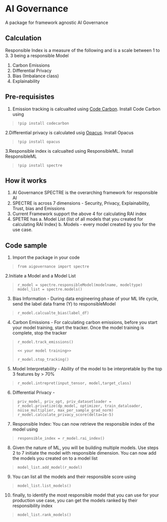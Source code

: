 # AI Governance

A package for framework agnostic AI Governance

## Calculation

Responsible Index is a measure of the following and is a scale between 1 to 3.  3 being a responsible Model

1. Carbon Emissions
2. Differential Privacy
3. Bias (Imbalance class)
4. Explainability

## Pre-requisistes

1. Emission tracking is calcualted using [Code Carbon](https://codecarbon.io/).  Install Code Carbon using

>     !pip install codecarbon

2.Differential privacy is calculated usig [Opacus](https://opacus.ai/).  Install Opacus

>     !pip install opacus

3.Responsible index is calcualted using ResponsibleML.  Install ResponsibleML

>     !pip install spectre

## How it works

1. AI Governance SPECTRE is the overarching framework for responsible AI
2. SPECTRE is across 7 dimensions - Security, Privacy, Explainability, Trust, bias and Emissions
3. Current Framework support the above 4 for calculating RAI index
4. SPETRE has 
    a.  Model List (list of all models that you created for calculating RAI Index)
    b.  Models - every model created by you for the use case.

## Code sample

1. Import the package in your code

>     from aigovernance import spectre

2.Initiate a Model and a Model List

>     r_model = spectre.responsibleModel(modelname, modeltype)
>     model_list = spectre.models()

3. Bias Information - During data engineering phase of your ML life cycle, send the label data frame (Y) to responsibleModel

>     r_model.calcualte_bias(label_df)

4. Carbon Emissions - For calculating carbon emissions, before you start your model training, start the tracker.  Once the model training is complete, stop the tracker

>     r_model.track_emissions()
> 
>     << your model training>>
> 
>     r_model.stop_tracking()

5.  Model Interpretability - Ability of the model to be interpretable by the top 3 features by > 70%

>     r_model.intrepret(input_tensor, model,target_class)

6. Differential Privacy - 

>     priv_model, priv_opt, priv_datasetloader = r_model.privatize(dp_model, optimizer, train_dataloader, noise_multiplier, max_per_sample_grad_norm) 
>     r_model.calculate_privacy_score(delta=1e-5)

7. Responsible Index:  You can now retrieve the responsible index of the model using

>     responsible_index = r_model.rai_index()

8. Given the nature of ML, you will be building multiple models.  Use steps 2 to 7 initiate the model with responsible dimension.  You can now add the models you created on to a model list

>     model_list.add_model(r_model)

9. You can list all the models and their responsible score using 

>     model_list.list_models()

10. finally, to identify the most responsible model that you can use for your production use case, you can get the models ranked by their responsibility index
> 
>     model_list.rank_models()

